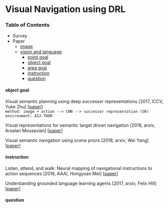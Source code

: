 # Visual Navigation using DRL

### Table of Contents
- Survey
- Paper
  - <a href="#image">image</a>
  - <a href="#VLN">vision and language</a>
    - <a href="#PG">point goal</a>
    - <a href="#OG">object goal</a>
    - <a href="#AG">area goal</a>
    - <a href="#instruction">instruction</a>
    - <a href="#question">question</a>

#### <a name="OG">object goal</a>

Visual semantic planning using deep successor representations \[2017, ICCV, Yuke Zhu\] \[[paper](http://openaccess.thecvf.com/content_ICCV_2017/papers/Zhu_Visual_Semantic_Planning_ICCV_2017_paper.pdf)\]<br/>
`method: image + action --> CNN --> successor representation (SR)`<br/>
`environment: AI2-THOR`

Visual representations for semantic target driven navigation \[2018, arxiv, Arsalan Mousavian\] \[[paper](https://arxiv.org/pdf/1805.06066.pdf)\]

Visual semantic navigation using scene priors \[2018, arxiv, Wei Yang\] \[[paper](https://arxiv.org/pdf/1810.06543.pdf)\]

#### <a name="instruction">instruction</a>

Listen, attend, and walk: Neural mapping of navigational instructions to action sequences \[2016, AAAI, Hongyuan Mei\] \[[paper](https://www.aaai.org/ocs/index.php/AAAI/AAAI16/paper/viewFile/12522/12021)\]

Understanding grounded language learning agents \[2017, arxiv, Felix Hill\] \[[paper](https://arxiv.org/pdf/1710.09867.pdf)\]

#### <a name="question">question</a>




